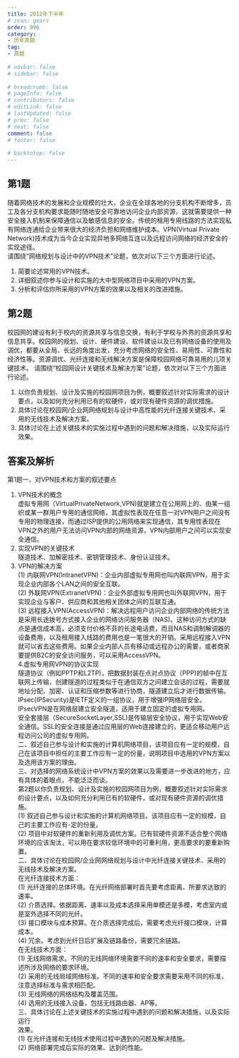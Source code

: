 ```yaml
---  
title: 2012年下半年  
# icon: gears  
order: 996  
category:  
- 历年真题  
tag:  
- 真题  
  
# navbar: false  
# sidebar: false  
  
# breadcrumb: false  
# pageInfo: false  
# contributors: false  
# editLink: false  
# lastUpdated: false  
# prev: false  
# next: false  
comment: false  
# footer: false  
  
# backtotop: false  
---  
```

## 第1题 ##

随着网络技术的发展和企业规模的壮大，企业在全球各地的分支机构不断增多，员工及各分支机构要求能随时随地安全可靠地访问企业内部资源，这就需要提供一种安全接入机制来保障通信以及敏感信息的安全。传统的租用专用线路的方法实现私有网络连通给企业带来很大的经济负担和网络维护成本。VPN(Virtual Private Network)技术成为当今企业实现异地多网络互连以及远程访问网络的经济安全的实现途径。  
请围绕“网络规划与设计中的VPN技术”论题，依次对以下三个方面进行论述。  
1. 简要论述常用的VPN技术。  
2. 详细叙述你参与设计和实施的大中型网络项目中采用的VPN方案。  
3. 分析和评估你所采用的VPN方案的效果以及相关的改进措施。  


## 第2题 ##

校园网的建设有利于校内的资源共享与信息交换，有利于学校与外界的资源共享和信息共享。校园网的规划、设计、硬件建设、软件建设以及已有网络设备的使用及调优，都要从全局、长远的角度出发，充分考虑网络的安全性、易用性、可靠性和经济性等。资源调优、光纤连接和无线解决方案是保障校园网络可靠易用的儿项关键技术。 请围绕“校园网设计关键技术及解决方案”论题，依次对以下三个方面进行论述。  
1. 以你负责规划、设计及实施的校园网项目为例，概要叙述针对实际需求的设计要点，以及如何充分利用已有的软硬件，或对现有硬件资源的调优措施。  
2. 具体讨论在校园网/企业网网络规划与设计中高性能的光纤连接关键技术、采用的无线技术及解决方案。  
3. 具体讨论在上述关键技术的实施过程中遇到的问题和解决措施，以及实际运行效果。  
  


## 答案及解析 ##

  

第1题一、对VPN技术和方案的叙述要点  
1. VPN技术的概念  
虚拟专用网（VirtualPrivateNetwork,VPN)就是建立在公用网上的、由某一组织或某一群用户专用的通信网络，其虚拟性表现在任意一对VPN用户之间没有专用的物理连接，而通过ISP提供的公用网络来实现通信，其专用性表现在VPN之外的用户无法访问VPN内部的网络资源，VPN内部用户之间可以实现安全通信。  
2. 实现VPN的关键技术  
隧道技术、加解密技术、密钥管理技术、身份认证技术。  
3. VPN的解决方案  
(1) 内联网VPN(IntranetVPN)：企业内部虚拟专用网也叫内联网VPN，用于实现企业内部各个LAN之间的安全互联。  
(2) 外联网VPN(ExtranetVPN)：企业外部虚拟专用网也叫外联网VPN，用于实现企业与客户、供应商和其他相关团体之间的互联互通。  
(3) 远程接入VPN(AccessVPN)：解决远程用户访问企业内部网络的传统方法是采用长途拨号方式接入企业的网络访问服务器（NAS)。这种访问方式的缺点是通信成本高，必须支付价格不菲的长途电话费，而且NAS和调制解调器的设备费用，以及租用接入线路的费用也是一笔很大的开销。采用远程接入VPN就可以省去这些费用。如果企业内部人员有移动或远程办公的需要，或者商家要提供B2C的安全访问服务，可以采用AccessVPN。  
4.虚拟专用网VPN的协议实现  
隧道协议（例如PPTP和L2TP)，把数据封装在点对点协议（PPP)的帧中在互联网上传输，创建隧道的过程类似于在通信双方之间建立会话的过程，需要就地址分配、加密、认证和压缩参数等进行协商，隧道建立后才进行数据传输。  
IPsec(IPSecurity)是IETF定义的一组协议，用于增强IP网络层安全。IPsecVPN是在网络层建立安全隧道，适用于建立固定的虚拟专用网。  
安全套接层（SecureSocketLayer,SSL)是传输层安全协议，用于实现Web安全通信。SSL的安全连接是通过应用层的Web连接建立的，更适合移动用户远程访问公司的虚拟专用网。  
二、叙述自己参与设计和实施的计算机网络项目，该项目应有一定的规模，自己在该项目中担任的主要工作应有一定的份量，说明项目中选用的VPN方案以及选用该方案的理由。  
三、对选择的网络系统设计中VPN方案的效果以及需要进一步改进的地方，应有具体的着眼点，不能泛泛而谈。  
第2题以你负责规划、设计及实施的校园网项目为例，概要叙述针对实际需求的设计要点，以及如何充分利用已有的软硬件，或对现有硬件资源的调优措施。  
(1) 叙述自己参与设计和实施的计算机网络项目。该项目应有一定的规模，自己的主要工作应有-定的份量。  
(2) 项目中对软硬件的重新利用及调优方案。已有软硬件资源不适合整个网络环境的应该淘汰，可以用在要求较低环境中的可重利用，更高要求的要重新购置。  
二、具体讨论在校园网/企业网网络规划与设计中光纤连接关键技术、采用的无线技术及解决方案。  
在光纤连接技术方面：  
(1) 光纤连接的总体环境。在光纤网络部署时首先要考虑距离、所要求达致的速率。  
(2) 介质选择。依据距离、速率以及成本选择采用单模还是多模，考虑室内或是室外选择不同的光纤。  
(3) 接口模块与成本预算。在介质选择完成后，需要考虑光纤接口模块，计算成本。  
(4) 冗余。考虑到光纤日后扩展及链路备份，需要冗余链路。  
在无线技术方面：  
(1) 无线网络需求。不同的无线网络环境需要不同的速率和安全要求，需要描述所涉及网络的要求环境。  
(2) 采用的无线局域网络标准。不同的速率和安全要求需要采用不同的标准，注意选择标准与需求相匹配。  
(3) 无线网络的网络结构及覆盖范围。  
(4) 选用的无线接入设备，包括无线路由器、AP等。  
三、具体讨论在上述关键技术的实施过程中遇到的问题和解决措施，以及实际运行  
效果。  
(1) 在光纤连接和无线技术使用过程中遇到的问题及解决措施。  
(2) 网络部署完成后实际的效果、达到的性能。  

